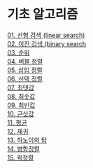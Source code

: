 # 기초 알고리즘

[01. 선형 검색 (linear search)](https://github.com/vive0508/TIL/blob/main/Algorithm/%EA%B8%B0%EC%B4%88%20%EC%95%8C%EA%B3%A0%EB%A6%AC%EC%A6%98/linear_search.md)   
[02. 이진 검색 (binary search](https://github.com/vive0508/TIL/blob/main/Algorithm/%EA%B8%B0%EC%B4%88%20%EC%95%8C%EA%B3%A0%EB%A6%AC%EC%A6%98/binary_search.md)   
[03. 순위]()   
[04. 버블 정렬]()   
[05. 삽입 정렬]()   
[06. 선택 정렬]()   
[07. 최댓값]()   
[08. 최솟값]()   
[09. 최빈값]()   
[10. 근삿값]()   
[11. 평균]()   
[12. 재귀]()   
[13. 하노이의 탑]()   
[14. 병합정렬]()   
[15. 퀵정렬]()   
